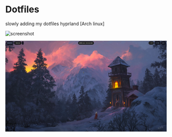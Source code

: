 # Dotfiles
slowly adding my dotfiles 
hyprland [Arch linux]

![screenshot](2024-10-15-003402_hyprshot.png)


![screenshot](2024-10-15-003126_hyprshot.png)
